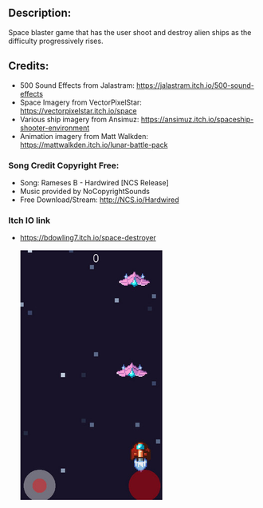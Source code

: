## Description:

Space blaster game that has the user shoot and destroy alien ships as the difficulty progressively rises.

## Credits:

- 500 Sound Effects from Jalastram: https://jalastram.itch.io/500-sound-effects
- Space Imagery from VectorPixelStar: https://vectorpixelstar.itch.io/space
- Various ship imagery from Ansimuz: https://ansimuz.itch.io/spaceship-shooter-environment
- Animation imagery from Matt Walkden: https://mattwalkden.itch.io/lunar-battle-pack

### Song Credit Copyright Free: 

- Song: Rameses B - Hardwired [NCS Release]
- Music provided by NoCopyrightSounds
- Free Download/Stream: http://NCS.io/Hardwired

### Itch IO link
- https://bdowling7.itch.io/space-destroyer
\
\
![image](https://github.com/Byron-Dowling/Mobile-Game-Productions/blob/main/Space%20Blaster/N9g6si.jpg?raw=true)
